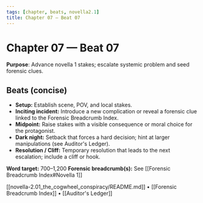 ```yaml
---
tags: [chapter, beats, novella2.1]
title: Chapter 07 — Beat 07
---
```


# Chapter 07 — Beat 07

**Purpose**: Advance novella 1 stakes; escalate systemic problem and seed forensic clues.

## Beats (concise)
- **Setup:** Establish scene, POV, and local stakes.
- **Inciting incident:** Introduce a new complication or reveal a forensic clue linked to the Forensic Breadcrumb Index.
- **Midpoint:** Raise stakes with a visible consequence or moral choice for the protagonist.
- **Dark night:** Setback that forces a hard decision; hint at larger manipulations (see Auditor's Ledger).
- **Resolution / Cliff:** Temporary resolution that leads to the next escalation; include a cliff or hook.

**Word target:** 700–1,200
**Forensic breadcrumb(s):** See [[Forensic Breadcrumb Index#Novella 1]]

[[novella-2.01_the_cogwheel_conspiracy/README.md]] • [[Forensic Breadcrumb Index]] • [[Auditor's Ledger]]
